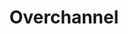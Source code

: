 ---
title: "Overchannel"

feat:
  types: ["Psionic"]
  description: |
    You burn your life force to strengthen your powers.
  benefit: |
    While manifesting a power, you can increase your effective manifester level by one, but in so doing you take {% die_roll 1 8 0 %} points of damage. At 8th level, you can choose to increase your effective manifester level by two, but you take {% die_roll 3 8 0 %} points of damage. At 15th level, you can increase your effective manifester level by three, but you take {% die_roll 5 8 0 %} points of damage.

    The effective increase in manifester level increases the number of power points you can expend on a single power manifestation, as well as increasing all manifester level-dependent effects, such as range, duration, and overcoming power resistance.
  normal: |
    Your manifester level is equal to your total levels in classes that manifest powers.
---